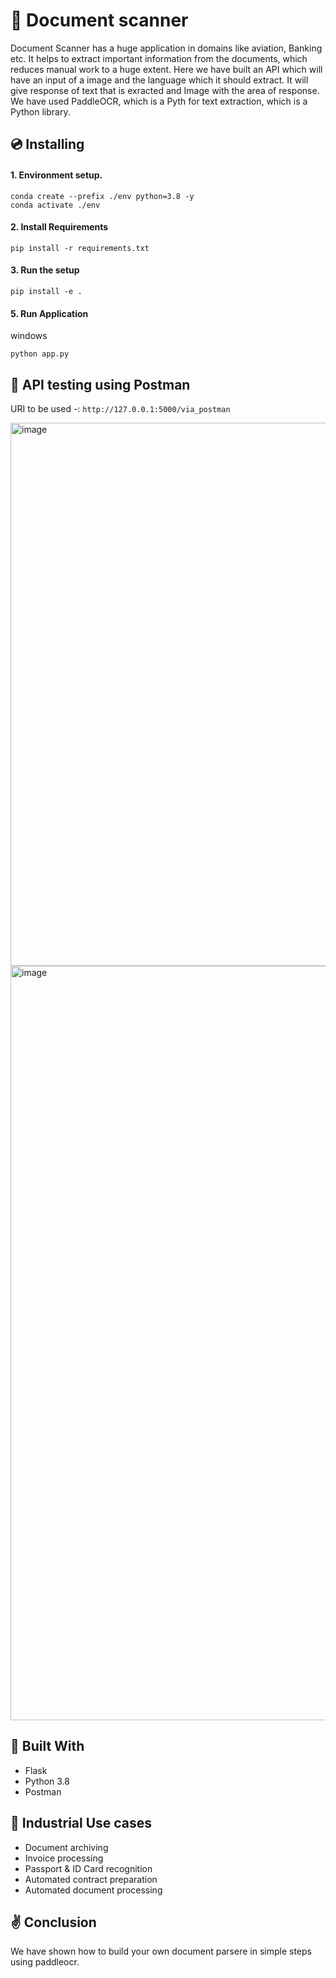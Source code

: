 # 📙 Document scanner
Document Scanner has a huge application in domains like aviation, Banking etc. It helps to extract important information from the documents, which reduces manual work to a huge extent. Here we have built an API which will have an input of a image and the language which it should extract. It will give response of text that is exracted and Image with the area of response. We have used PaddleOCR, which is a Pyth for text extraction, which is a Python library.

## 💿 Installing

#### 1. Environment setup.
```commandline
conda create --prefix ./env python=3.8 -y
conda activate ./env
```

#### 2. Install Requirements
```commandline
pip install -r requirements.txt
```

#### 3. Run the setup
```commandline
pip install -e .
```

#### 5. Run Application
windows
```commandline
python app.py 
```

## 🚀 API testing using Postman

URI to be used -: ```http://127.0.0.1:5000/via_postman```

<img width="869" alt="image" src="https://user-images.githubusercontent.com/57321948/187866575-1d158199-3d78-4fc9-9f4e-dd9e0be95859.png">



<img width="1207" alt="image" src="https://user-images.githubusercontent.com/57321948/187869364-229b60d4-5398-47d8-af20-e6c9b0a54d93.png">

## 🔧 Built With
- Flask
- Python 3.8
- Postman

## 🏦 Industrial Use cases 
- Document archiving
- Invoice processing
- Passport & ID Card recognition
- Automated contract preparation
- Automated document processing

## ✌️ Conclusion
We have shown how to build your own document parsere in simple steps using paddleocr.


